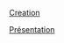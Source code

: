 [Creation](https://app.genially.com/editor/67e5c19ee887ea01c9b7b8c7)

[Présentation](https://view.genially.com/67e5c19ee887ea01c9b7b8c7/presentation-oc-js-react-p4)